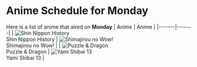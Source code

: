 # Anime Schedule for Monday
Here is a list of anime that aired on **Monday** 
| Anime | Anime |
|-------|-------|
| ![Shin Nippon History](https://cdn.myanimelist.net/images/anime/1433/134811.webp)<br>Shin Nippon History | ![Shimajirou no Wow!](https://cdn.myanimelist.net/images/anime/9/50737.webp)<br>Shimajirou no Wow! |
| ![Puzzle & Dragon](https://cdn.myanimelist.net/images/anime/1535/95070.webp)<br>Puzzle & Dragon | ![Yami Shibai 13](https://cdn.myanimelist.net/images/anime/1688/143456.webp)<br>Yami Shibai 13 |
